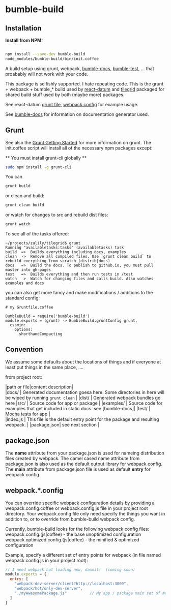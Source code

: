 # bumble-build

## Installation

**Install from NPM:**

```bash

npm install --save-dev bumble-build 
node_modules/bumble-build/bin/init.coffee

```

A build setup using grunt, webpack, [bumble-docs](https://github.com/littlebee/bumble-docs), [bumble-test](https://github.com/littlebee/bumble-test), ... that proabably will not work with your code.

This package is selfishly supported.  I hate repeating code.  This is the grunt + webpack + bumble_* build used by [react-datum](http://zulily.github.io/react-datum/docs/) and [tilegrid](http://zulily.github.io/tilegrid/docs/) packaged for shared build stuff used by both (maybe more) packages.

See react-datum [grunt file](https://github.com/zulily/react-datum/blob/master/Gruntfile.coffee), [webpack.config](https://github.com/zulily/react-datum/blob/master/webpack.config.coffee) for example usage.

See [bumble-docs](https://github.com/littlebee/bumble-docs) for information on documentation generator used.

## Grunt

See also the [Grunt Getting Started](http://gruntjs.com/getting-started) for more information on grunt.  The init.coffee script will install all of the necessary npm packages except:

** You must install grunt-cli globally **
```bash
sudo npm install -g grunt-cli
```


You can 

```bash
grunt build
```

or clean and build:

```bash
grunt clean build 
```

or watch for changes to src and rebuild dist files:
```bash
grunt watch
```

To see all of the tasks offered:
```
~/projects/zulily/tilegrid$ grunt
Running "availabletasks:tasks" (availabletasks) task
build  =>  Builds everything including docs, examples
clean  ->  Remove all compiled files. Use `grunt clean build` to rebuild everything from scratch (distrib|docs)
docs   =>  Build the docs. To publish to github.io, you must pull master into gh-pages
test   =>  Builds everything and then run tests in /test
watch   >  Watch for changing files and calls build. Also watches examples and docs
```

you can also get more fancy and make modifications / additions to the standard config:
```coffee-script
# my Gruntfile.coffee

BumbleBuild = require('bumble-build')
module.exports = (grunt) -> BumbleBuild.gruntConfig grunt, 
  cssmin: 
    options: 
      shorthandCompacting
```

## Convention 
We assume some defaults about the locations of things and if everyone at least put things in the same place, ....

from project root:

|path or file|content description|         
|docs/      | Generated documentation goesa here. Some directories in here will be wiped by running `grunt clean` |
|dist/      | Generated webpack bundles go here
|src/       | Source code for app or package |
|examples/  | Source code for examples that get included in static docs. see [bumble-docs]|
|test/      | Mocha tests for app |  
|index.js   | This file is the default entry point for the package and resulting webpack. |
|package.json| see next section |

## package.json

The **name** attribute from your package.json is used for nameing distribution files created by webpack.  The camel cased name attribute from package.json is also used as the default output.library for webpack config.  The **main** attribute from package.json file is used as default **entry** for webpack config.  

## webpack.\*.config

You can override specific webpack configuration details by providing a webpack.config.coffee or webpack.config.js file in your project root directory.   Your webpack.config file only need specify the things you want in addition to, or to override from bumble-build webpack config.

Currently, bumble-build looks for the following webpack config files:
webpack.config.(js|coffee) - the base unoptimized configuration
webpack.optimized.config.(js|coffee) - the minified & optimized configuration 

Example, specify a different set of entry points for webpack (in file named webpack.config.js in your project root):
```javascript
// I need webpack hot loading now, damnit!  (coming soon)
module.exports = {
  entry: [
    "webpack-dev-server/client?http://localhost:3000",  
    "webpack/hot/only-dev-server",
    "./myAwesomePackage.js"          // My app / package main set of module.exports
  ]
}
```






